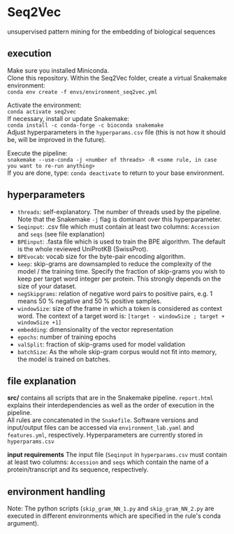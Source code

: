 # Seq2Vec
unsupervised pattern mining for the embedding of biological sequences

## execution ##
Make sure you installed Miniconda.  
Clone this repository. Within the Seq2Vec folder, create a virtual Snakemake environment:  
`conda env create -f envs/environment_seq2vec.yml`  
  
Activate the environment:  
`conda activate seq2vec`  
If necessary, install or update Snakemake:  
`conda install -c conda-forge -c bioconda snakemake`  
Adjust hyperparameters in the `hyperparams.csv` file (this is not how it should be, will be improved in the future).  
  
Execute the pipeline:  
`snakemake --use-conda -j <number of threads> -R <some rule, in case you want to re-run anything>`  
If you are done, type: `conda deactivate` to return to your base environment.


## hyperparameters ##
- `threads`: self-explanatory. The number of threads used by the pipeline. Note that the Snakemake `-j` flag is dominant over this hyperparameter.  
- `Seqinput`: .csv file which must contain at least two columns: `Accession` and `seqs` (see file explanation)  
- `BPEinput`: .fasta file which is used to train the BPE algorithm. The default is the whole reviewed UniProtKB (SwissProt). 
- `BPEvocab`: vocab size for the byte-pair encoding algorithm.
- `keep`: skip-grams are downsampled to reduce the complexity of the model / the training time. Specify the fraction of skip-grams you wish to keep per target word integer per protein. This strongly depends on the size of your dataset.  
- `negSkipgrams`: relation of negative word pairs to positive pairs, e.g. 1 means 50 % negative and 50 % positive samples.  
- `windowSize`: size of the frame in which a token is considered as context word. The context of a target word is: `[target - windowSize ; target + windowSize +1]`  
- `embedding`: dimensionality of the vector representation  
- `epochs`: number of training epochs  
- `valSplit`: fraction of skip-grams used for model validation  
- `batchSize`: As the whole skip-gram corpus would not fit into memory, the model is trained on batches.

## file explanation ##
**src/** contains all scripts that are in the Snakemake pipeline. `report.html` explains their interdependencies as well as the order of execution in the pipeline.  
All rules are concatenated in the `Snakefile`. Software versions and input/output files can be accessed via `environment_lab.yaml` and `features.yml`, respectively. 
Hyperparameters are currently stored in `hyperparams.csv`
  
**input requirements** The input file (`Seqinput` in `hyperparams.csv` must contain at least two columns: `Accession` and `seqs` which contain the name of a protein/transcript and its sequence, respectively.

## environment handling ###
Note: The python scripts (`skip_gram_NN_1.py` and `skip_gram_NN_2.py` are executed in different environments which are specified in the rule's conda argument).
